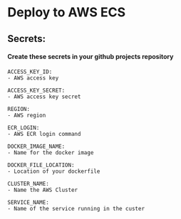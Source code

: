 # Deploy to AWS ECS

<h2>Secrets:</h2>
<h4>Create these secrets in your github projects repository</h4>

    ACCESS_KEY_ID:         
	- AWS access key

    ACCESS_KEY_SECRET:     
	- AWS access key secret

    REGION:                
	- AWS region

    ECR_LOGIN:             
	- AWS ECR login command

    DOCKER_IMAGE_NAME:     
	- Name for the docker image

    DOCKER_FILE_LOCATION:  
	- Location of your dockerfile

    CLUSTER_NAME:          
	- Name the AWS Cluster

    SERVICE_NAME:          
	- Name of the service running in the custer